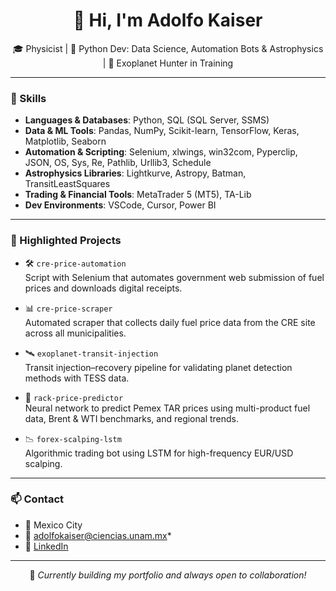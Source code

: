 
<h1 align="center">
  👋 Hi, I'm Adolfo Kaiser
</h1>

<p align="center">
  🎓 Physicist | 🐍 Python Dev: Data Science, Automation Bots & Astrophysics | 🔭 Exoplanet Hunter in Training  
</p>

---

### 🧰 Skills

- **Languages & Databases**: Python, SQL (SQL Server, SSMS)  
- **Data & ML Tools**: Pandas, NumPy, Scikit-learn, TensorFlow, Keras, Matplotlib, Seaborn  
- **Automation & Scripting**: Selenium, xlwings, win32com, Pyperclip, JSON, OS, Sys, Re, Pathlib, Urllib3, Schedule  
- **Astrophysics Libraries**: Lightkurve, Astropy, Batman, TransitLeastSquares  
- **Trading & Financial Tools**: MetaTrader 5 (MT5), TA-Lib  
- **Dev Environments**: VSCode, Cursor, Power BI  

---

### 🚀 Highlighted Projects

- 🛠 `cre-price-automation`  
  Script with Selenium that automates government web submission of fuel prices and downloads digital receipts.

- 📊 `cre-price-scraper`  
  Automated scraper that collects daily fuel price data from the CRE site across all municipalities.

- 🛰️ `exoplanet-transit-injection`  
  Transit injection–recovery pipeline for validating planet detection methods with TESS data.

- 🧠 `rack-price-predictor`  
  Neural network to predict Pemex TAR prices using multi-product fuel data, Brent & WTI benchmarks, and regional trends.

- 📉 `forex-scalping-lstm`  
  Algorithmic trading bot using LSTM for high-frequency EUR/USD scalping.


---

### 📫 Contact

- 📍 Mexico City  
- 📧 adolfokaiser@ciencias.unam.mx*  
- 🔗 [LinkedIn](https://linkedin.com/in/adolfokaiser)

---

<p align="center">
  🧪 <i>Currently building my portfolio and always open to collaboration!</i>
</p>
